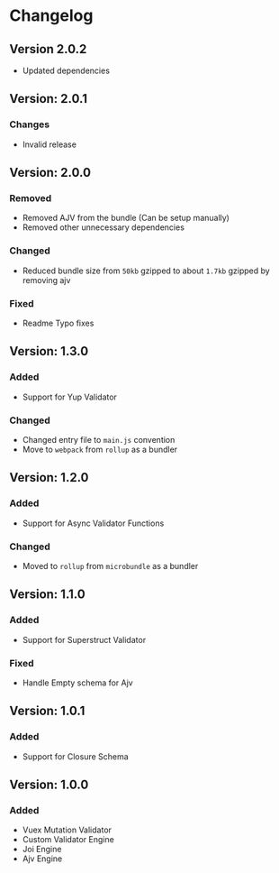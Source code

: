 # Changelog

## Version 2.0.2
- Updated dependencies

## Version: 2.0.1
### Changes
- Invalid release

## Version: 2.0.0
### Removed
- Removed AJV from the bundle (Can be setup manually)
- Removed other unnecessary dependencies
### Changed
- Reduced bundle size from `50kb` gzipped to about `1.7kb` gzipped by removing ajv
### Fixed
- Readme Typo fixes

## Version: 1.3.0
### Added
- Support for Yup Validator
### Changed
- Changed entry file to `main.js` convention
- Move to `webpack` from `rollup` as a bundler

## Version: 1.2.0
### Added
- Support for Async Validator Functions
### Changed
- Moved to `rollup` from `microbundle` as a bundler

## Version: 1.1.0
### Added
- Support for Superstruct Validator
### Fixed
- Handle Empty schema for Ajv

## Version: 1.0.1
### Added
- Support for Closure Schema

## Version: 1.0.0
### Added
- Vuex Mutation Validator
- Custom Validator Engine
- Joi Engine
- Ajv Engine
